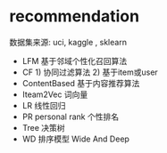 #  recommendation 
  数据集来源: uci, kaggle , sklearn
- LFM   基于邻域个性化召回算法
- CF    1) 协同过滤算法    2) 基于item或user
- ContentBased  基于内容推荐算法
- Iteam2Vec     词向量
- LR         线性回归
- PR  personal rank    个性排名
- Tree  决策树
- WD    排序模型     Wide And Deep

